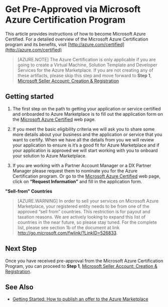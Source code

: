 <properties
   pageTitle="Get pre-approved through the Azure Certification Program | Microsoft Azure"
   description="Learn about the Azure Certified partner program and how to get to sell your virtual machine image, solution template, developer service or data service on the Azure Marketplace"
   services="marketplace-publishing"
   documentationCenter="na"
   authors="anishkannan "
   manager=" "
   editor=""
   tags=""/>

<tags
   ms.service="marketplace-publishing"
   ms.devlang="na"
   ms.topic="article"
   ms.tgt_pltfrm="na"
   ms.workload="na"
   ms.date="10/05/2015"
   ms.author="anishk;hascipio"/>

# Get Pre-Approved via Microsoft Azure Certification Program

This article provides instructions of how to become Microsoft Azure Certified. For a detailed overview of the Microsoft Azure Certification program and its benefits, visit [http://azure.com/certified](http://azure.com/certified)

> [AZURE.NOTE] The Azure Certification is only applicable if you are going to create a Virtual Machine, Solution Template and Developer Services for the Azure Marketplace. If you are not creating any of these artifacts, please skip this step and move forward to **Step 1**, [Microsoft Seller Account: Creation & Registration](marketplace-publishing-accounts-creation-registration.md)

## Getting started
1. The first step on the path to getting your application or service certified and onboarded to Azure Marketplace is to fill out the application form on the [Microsoft Azure Certified](https://azure.microsoft.com/marketplace/partner-program/) web page.

2. If you meet the basic eligibility criteria we will ask you to share some more details about your business and the application or service that you want to certify. When we have all the details from you we will review your application to ensure is it’s a good fit for Azure Marketplace and if your application is approved we will start working with you to onboard your solution to Azure Marketplace.

3. If you are working with a Partner Account Manager or a DX Partner Manager please request them to nominate you for the Azure Certification program. Or go to the [Microsoft Azure Certified](http://azure.com/certified) web page, click on **“Request Information”** and fill in the application form.

**"Sell-from" Countries**

> [AZURE.WARNING] In order to sell your services on Microsoft Azure Marketplace, your registered entity needs to be from one of the approved “sell from” countries. This restriction is for payout and taxation reasons. We are actively looking to expand this list of countries in the near future, so please stay tuned. For the complete list, please see section 1b of the document at link http://go.microsoft.com/fwlink/?LinkID=526833.

## Next Step
Once you have received pre-approval from the Microsoft Azure Certification Program, you can proceed to **Step 1**, [Microsoft Seller Account: Creation & Registration](marketplace-publishing-accounts-creation-registration.md).

## See Also
- [Getting Started: How to publish an offer to the Azure Marketplace](marketplace-publishing-getting-started.md)
